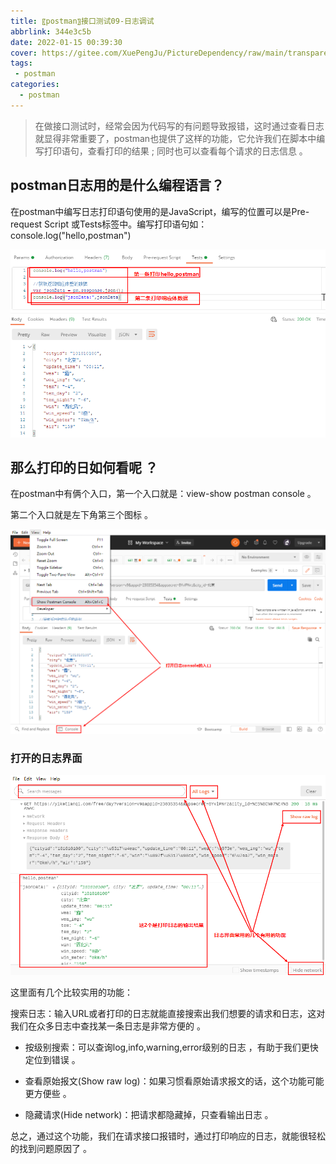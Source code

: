 ```yaml
---
title: 〖postman〗接口测试09-日志调试
abbrlink: 344e3c5b
date: 2022-01-15 00:39:30
cover: https://gitee.com/XuePengJu/PictureDependency/raw/main/transparent_picture/transparent_picture%20(9).png
tags:
 - postman
categories:
  - postman
---
```


> 在做接口测试时，经常会因为代码写的有问题导致报错，这时通过查看日志就显得非常重要了，postman也提供了这样的功能，它允许我们在脚本中编写打印语句，查看打印的结果 ; 同时也可以查看每个请求的日志信息 。

## postman日志用的是什么编程语言？

在postman中编写日志打印语句使用的是JavaScript，编写的位置可以是Pre-request Script 或Tests标签中。编写打印语句如：console.log("hello,postman")

 ![img](/img/blog/postman/09/09-01.png) 

 

## 那么打印的日如何看呢 ？

在postman中有俩个入口，第一个入口就是：view-show postman console 。

第二个入口就是左下角第三个图标 。

 ![img](/img/blog/postman/09/09-02.png) 

 

### 打开的日志界面

 ![img](/img/blog/postman/09/09-03.png) 

 

这里面有几个比较实用的功能：

搜索日志：输入URL或者打印的日志就能直接搜索出我们想要的请求和日志，这对我们在众多日志中查找某一条日志是非常方便的 。

- 按级别搜索：可以查询log,info,warning,error级别的日志 ，有助于我们更快定位到错误 。


- 查看原始报文(Show raw log)：如果习惯看原始请求报文的话，这个功能可能更方便些 。


- 隐藏请求(Hide network)：把请求都隐藏掉，只查看输出日志 。


总之，通过这个功能，我们在请求接口报错时，通过打印响应的日志，就能很轻松的找到问题原因了 。
